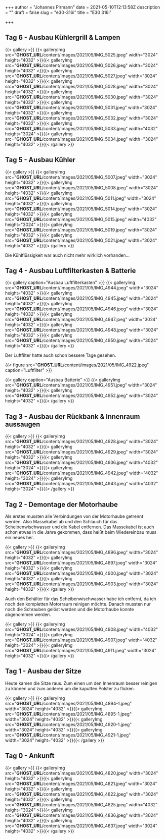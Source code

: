 +++
author = "Johannes Pirmann"
date = 2021-05-10T12:13:58Z
description = ""
draft = false
slug = "e30-316i"
title = "E30 316i"

+++


## Tag 6 - Ausbau Kühlergrill & Lampen

{{< gallery >}}
{{< galleryImg  src="__GHOST_URL__/content/images/2021/05/IMG_5025.jpeg" width="3024" height="4032" >}}{{< galleryImg  src="__GHOST_URL__/content/images/2021/05/IMG_5026.jpeg" width="3024" height="4032" >}}{{< galleryImg  src="__GHOST_URL__/content/images/2021/05/IMG_5027.jpeg" width="3024" height="4032" >}}{{< galleryImg  src="__GHOST_URL__/content/images/2021/05/IMG_5028.jpeg" width="3024" height="4032" >}}{{< galleryImg  src="__GHOST_URL__/content/images/2021/05/IMG_5030.jpeg" width="3024" height="4032" >}}{{< galleryImg  src="__GHOST_URL__/content/images/2021/05/IMG_5031.jpeg" width="3024" height="4032" >}}{{< galleryImg  src="__GHOST_URL__/content/images/2021/05/IMG_5032.jpeg" width="3024" height="4032" >}}{{< galleryImg  src="__GHOST_URL__/content/images/2021/05/IMG_5033.jpeg" width="4032" height="3024" >}}{{< galleryImg  src="__GHOST_URL__/content/images/2021/05/IMG_5034.jpeg" width="3024" height="4032" >}}{{< /gallery >}}



## Tag 5 - Ausbau Kühler

{{< gallery >}}
{{< galleryImg  src="__GHOST_URL__/content/images/2021/05/IMG_5007.jpeg" width="3024" height="4032" >}}{{< galleryImg  src="__GHOST_URL__/content/images/2021/05/IMG_5008.jpeg" width="3024" height="4032" >}}{{< galleryImg  src="__GHOST_URL__/content/images/2021/05/IMG_5011.jpeg" width="3024" height="4032" >}}{{< galleryImg  src="__GHOST_URL__/content/images/2021/05/IMG_5014.jpeg" width="3024" height="4032" >}}{{< galleryImg  src="__GHOST_URL__/content/images/2021/05/IMG_5015.jpeg" width="4032" height="3024" >}}{{< galleryImg  src="__GHOST_URL__/content/images/2021/05/IMG_5019.jpeg" width="3024" height="4032" >}}{{< galleryImg  src="__GHOST_URL__/content/images/2021/05/IMG_5021.jpeg" width="3024" height="4032" >}}{{< /gallery >}}

Die Kühlflüssigkeit war auch nicht mehr wirklich vorhanden...



## Tag 4 - Ausbau Luftfilterkasten & Batterie

{{< gallery caption="Ausbau Luftfilterkasten" >}}
{{< galleryImg  src="__GHOST_URL__/content/images/2021/05/IMG_4944.jpeg" width="3024" height="4032" >}}{{< galleryImg  src="__GHOST_URL__/content/images/2021/05/IMG_4945.jpeg" width="3024" height="4032" >}}{{< galleryImg  src="__GHOST_URL__/content/images/2021/05/IMG_4946.jpeg" width="3024" height="4032" >}}{{< galleryImg  src="__GHOST_URL__/content/images/2021/05/IMG_4947.jpeg" width="3024" height="4032" >}}{{< galleryImg  src="__GHOST_URL__/content/images/2021/05/IMG_4948.jpeg" width="3024" height="4032" >}}{{< galleryImg  src="__GHOST_URL__/content/images/2021/05/IMG_4950.jpeg" width="3024" height="4032" >}}{{< /gallery >}}

Der Luftfilter hatte auch schon bessere Tage gesehen.

{{< figure src="__GHOST_URL__/content/images/2021/05/IMG_4922.jpeg" caption="Luftfilter" >}}



{{< gallery caption="Ausbau Batterie" >}}
{{< galleryImg  src="__GHOST_URL__/content/images/2021/05/IMG_4951.jpeg" width="3024" height="4032" >}}{{< galleryImg  src="__GHOST_URL__/content/images/2021/05/IMG_4952.jpeg" width="3024" height="4032" >}}{{< /gallery >}}



## Tag 3 - Ausbau der Rückbank & Innenraum aussaugen

{{< gallery >}}
{{< galleryImg  src="__GHOST_URL__/content/images/2021/05/IMG_4928.jpeg" width="3024" height="4032" >}}{{< galleryImg  src="__GHOST_URL__/content/images/2021/05/IMG_4929.jpeg" width="3024" height="4032" >}}{{< galleryImg  src="__GHOST_URL__/content/images/2021/05/IMG_4936.jpeg" width="4032" height="3024" >}}{{< galleryImg  src="__GHOST_URL__/content/images/2021/05/IMG_4942.jpeg" width="4032" height="3024" >}}{{< galleryImg  src="__GHOST_URL__/content/images/2021/05/IMG_4943.jpeg" width="4032" height="3024" >}}{{< /gallery >}}



## Tag 2 - Demontage der Motorhaube

Als erstes mussten alle Verbindungen von der Motorhaube getrennt werden. Also Massekabel ab und den Schlauch für das Scheibenwischwasser und die Kabel entfernen. Das Massekabel ist auch schon etwas in die Jahre gekommen, dass heißt beim Wiedereinbau muss ein neues her.

{{< gallery >}}
{{< galleryImg  src="__GHOST_URL__/content/images/2021/05/IMG_4896.jpeg" width="3024" height="4032" >}}{{< galleryImg  src="__GHOST_URL__/content/images/2021/05/IMG_4897.jpeg" width="3024" height="4032" >}}{{< galleryImg  src="__GHOST_URL__/content/images/2021/05/IMG_4900.jpeg" width="3024" height="4032" >}}{{< galleryImg  src="__GHOST_URL__/content/images/2021/05/IMG_4903.jpeg" width="3024" height="4032" >}}{{< /gallery >}}

Auch den Behälter für das Scheibenwischwasser habe ich entfernt, da ich noch den kompletten Motorraum reinigen möchte. Danach mussten nur noch die Schrauben gelöst werden und die Motorhaube konnte abgenommen werden.

{{< gallery >}}
{{< galleryImg  src="__GHOST_URL__/content/images/2021/05/IMG_4908.jpeg" width="4032" height="3024" >}}{{< galleryImg  src="__GHOST_URL__/content/images/2021/05/IMG_4907.jpeg" width="4032" height="3024" >}}{{< galleryImg  src="__GHOST_URL__/content/images/2021/05/IMG_4911.jpeg" width="3024" height="4032" >}}{{< /gallery >}}



## Tag 1 - Ausbau der Sitze

Heute kamen die Sitze raus. Zum einen um den Innenraum besser reinigen zu können und zum anderen um die kaputten Polster zu flicken.

{{< gallery >}}
{{< galleryImg  src="__GHOST_URL__/content/images/2021/05/IMG_4894-1.jpeg" width="3024" height="4032" >}}{{< galleryImg  src="__GHOST_URL__/content/images/2021/05/IMG_4895-1.jpeg" width="3024" height="4032" >}}{{< galleryImg  src="__GHOST_URL__/content/images/2021/05/IMG_4920-1.jpeg" width="3024" height="4032" >}}{{< galleryImg  src="__GHOST_URL__/content/images/2021/05/IMG_4921-1.jpeg" width="3024" height="4032" >}}{{< /gallery >}}



## Tag 0 - Ankunft

{{< gallery >}}
{{< galleryImg  src="__GHOST_URL__/content/images/2021/05/IMG_4820.jpeg" width="3024" height="4032" >}}{{< galleryImg  src="__GHOST_URL__/content/images/2021/05/IMG_4821.jpeg" width="3024" height="4032" >}}{{< galleryImg  src="__GHOST_URL__/content/images/2021/05/IMG_4822.jpeg" width="3024" height="4032" >}}{{< galleryImg  src="__GHOST_URL__/content/images/2021/05/IMG_4825.jpeg" width="4032" height="3024" >}}{{< galleryImg  src="__GHOST_URL__/content/images/2021/05/IMG_4836.jpeg" width="3024" height="4032" >}}{{< galleryImg  src="__GHOST_URL__/content/images/2021/05/IMG_4837.jpeg" width="3024" height="4032" >}}{{< /gallery >}}



